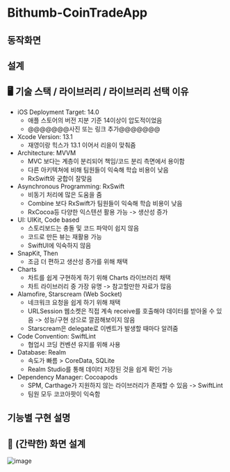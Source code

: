 # Bithumb-CoinTradeApp

## 동작화면


## 설계


## 🖥 기술 스택 / 라이브러리 / 라이브러리 선택 이유

* iOS Deployment Target: 14.0
  * 애플 스토어의 버전 지분 기준 14이상이 압도적이었음 
  * @@@@@@@사진 또는 링크 추가@@@@@@@
* Xcode Version: 13.1
  * 재영이랑 힉스가 13.1 이어서 리을이 맞춰줌
* Architecture: MVVM
  * MVC 보다는 계층이 분리되어 책임/코드 분리 측면에서 용이함
  * 다른 아키텍쳐에 비해 팀원들이 익숙해 학습 비용이 낮음
  * RxSwift와 궁합이 잘맞음
* Asynchronous Programming: RxSwift
  * 비동기 처리에 많은 도움을 줌
  * Combine 보다 RxSwift가 팀원들이 익숙해 학습 비용이 낮음
  * RxCocoa등 다양한 익스텐션 활용 가능 -> 생산성 증가
* UI: UIKit, Code based
  * 스토리보드는 충돌 및 코드 파악이 쉽지 않음
  * 코드로 만든 뷰는 재활용 가능
  * SwiftUI에 익숙하지 않음
* SnapKit, Then
  * 조금 더 편하고 생산성 증가를 위해 채택
* Charts
  * 차트를 쉽게 구현하게 하기 위해 Charts 라이브러리 채택
  * 차트 라이브러리 중 가장 유명 -> 참고할만한 자료가 많음
* Alamofire, Starscream (Web Socket)
  * 네크워크 요청을 쉽게 하기 위해 채택
  * URLSession 웹소켓은 직접 계속 receive를 호출해야 데이터를 받아올 수 있음 -> 성능/구현 상으로 깔끔해보이지 않음
  * Starscream은 delegate로 이벤트가 발생할 때마다 알려줌
* Code Convention: SwiftLint
  * 협업시 코딩 컨벤션 유지를 위해 사용
* Database: Realm
  * 속도가 빠름 > CoreData, SQLite
  * Realm Studio를 통해 데이터 저장된 것을 쉽게 확인 가능
* Dependency Manager: Cocoapods
  * SPM, Carthage가 지원하지 않는 라이브러리가 존재할 수 있음 -> SwiftLint
  * 팀원 모두 코코아팟이 익숙함

## 기능별 구현 설명


## 🎨 (간략한) 화면 설계

![image](https://user-images.githubusercontent.com/15073405/155553921-aeafe20a-2fec-4d7f-99d5-6c58b4bdc9ff.png)
